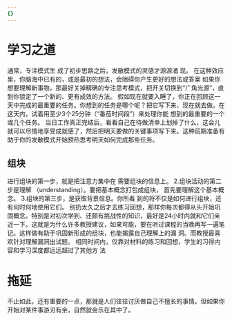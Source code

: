 ```yaml
---
{}
---
```


# 学习之道
通常，专注模式生 成了初步思路之后，发散模式的灵感才源源涌 现。
在这种效应里，你脑海中已有的，或是最初的想法，会阻碍你产生更好的想法或答案
如果你想要理解新事物，那最好关掉精确的专注思考模式，把开关切换到“广角光源”，直到你锁定了一个新的、更有成效的方法。
假如现在就要入睡了，你正在回顾这一天中完成的最重要的任务。你想到的任务是哪个呢？把它写下来，现在就去做。在这天内，试着用至少3个25分钟（“番茄时间段”）来处理你能 想到的最重要的一个或几个任务。 当日工作真正完结后，看看自己在待做清单上划掉了什么，这会儿就可以尽情地享受成就感了，然后把明天要做的关键事项写下来。这种前期准备有助于你的发散模式开始预热思考明天如何完成那些任务。
## 组块
进行组块的第一步，就是把注意力集中在 需要组块的信息上。
2.组块活动的第二步是理解 （understanding）。要把基本概念打包成组块， 首先要理解这个基本概念。
3.组块的第三步，是获取背景信息。你所看 到的将不仅是如何进行组块，还有何时何地使用它们。
别扔太久之后才去练习回想，那样你每次都得从头开始巩固概念。特别是对初次学到、还颇有挑战性的知识，最好是24小时内就和它们亲近一下。这就是为什么许多教授建议，如果可能，要在听过课程的当晚再写一遍笔记。这样做有助于巩固新形成的组块，也能揭露自己理解上的漏 洞。而教授最喜欢针对理解漏洞出试题。
相同时间内，仅靠对材料的练习和回想，学生的习得内容和学习深度都远远超过了其他方 法

# 拖延
不止如此，还有重要的一点，那就是人们往往讨厌做自己不擅长的事情。但如果你开始对某件事游刃有余，自然就会乐在其中了。
